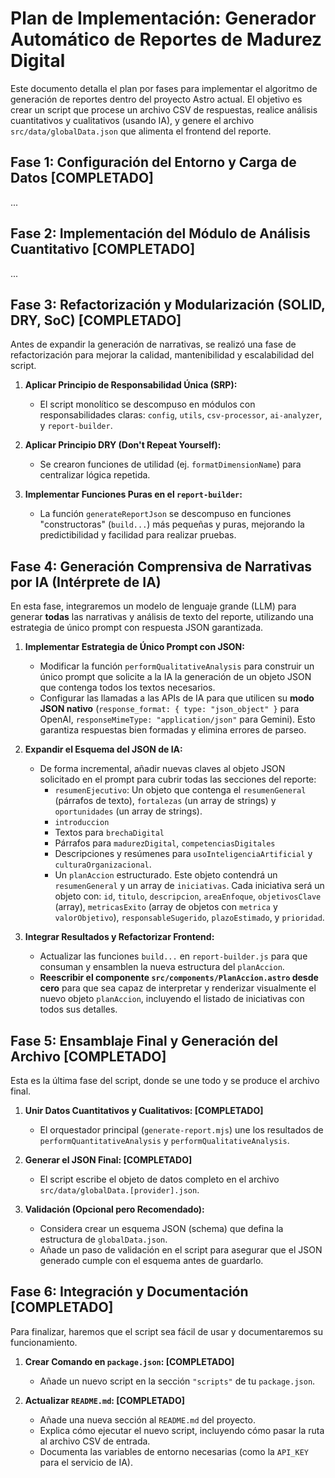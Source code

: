 # Plan de Implementación: Generador Automático de Reportes de Madurez Digital

Este documento detalla el plan por fases para implementar el algoritmo de generación de reportes dentro del proyecto Astro actual. El objetivo es crear un script que procese un archivo CSV de respuestas, realice análisis cuantitativos y cualitativos (usando IA), y genere el archivo `src/data/globalData.json` que alimenta el frontend del reporte.

## Fase 1: Configuración del Entorno y Carga de Datos [COMPLETADO]

...

## Fase 2: Implementación del Módulo de Análisis Cuantitativo [COMPLETADO]

...

## Fase 3: Refactorización y Modularización (SOLID, DRY, SoC) [COMPLETADO]

Antes de expandir la generación de narrativas, se realizó una fase de refactorización para mejorar la calidad, mantenibilidad y escalabilidad del script.

1.  **Aplicar Principio de Responsabilidad Única (SRP):**
    *   El script monolítico se descompuso en módulos con responsabilidades claras: `config`, `utils`, `csv-processor`, `ai-analyzer`, y `report-builder`.

2.  **Aplicar Principio DRY (Don't Repeat Yourself):**
    *   Se crearon funciones de utilidad (ej. `formatDimensionName`) para centralizar lógica repetida.

3.  **Implementar Funciones Puras en el `report-builder`:**
    *   La función `generateReportJson` se descompuso en funciones "constructoras" (`build...`) más pequeñas y puras, mejorando la predictibilidad y facilidad para realizar pruebas.

## Fase 4: Generación Comprensiva de Narrativas por IA (Intérprete de IA)

En esta fase, integraremos un modelo de lenguaje grande (LLM) para generar **todas** las narrativas y análisis de texto del reporte, utilizando una estrategia de único prompt con respuesta JSON garantizada.

1.  **Implementar Estrategia de Único Prompt con JSON:**
    *   Modificar la función `performQualitativeAnalysis` para construir un único prompt que solicite a la IA la generación de un objeto JSON que contenga todos los textos necesarios.
    *   Configurar las llamadas a las APIs de IA para que utilicen su **modo JSON nativo** (`response_format: { type: "json_object" }` para OpenAI, `responseMimeType: "application/json"` para Gemini). Esto garantiza respuestas bien formadas y elimina errores de parseo.

2.  **Expandir el Esquema del JSON de IA:**
    *   De forma incremental, añadir nuevas claves al objeto JSON solicitado en el prompt para cubrir todas las secciones del reporte:
        *   `resumenEjecutivo`: Un objeto que contenga el `resumenGeneral` (párrafos de texto), `fortalezas` (un array de strings) y `oportunidades` (un array de strings).
        *   `introduccion`
        *   Textos para `brechaDigital`
        *   Párrafos para `madurezDigital`, `competenciasDigitales`
        *   Descripciones y resúmenes para `usoInteligenciaArtificial` y `culturaOrganizacional`.
        *   Un `planAccion` estructurado. Este objeto contendrá un `resumenGeneral` y un array de `iniciativas`. Cada iniciativa será un objeto con: `id`, `titulo`, `descripcion`, `areaEnfoque`, `objetivosClave` (array), `metricasExito` (array de objetos con `metrica` y `valorObjetivo`), `responsableSugerido`, `plazoEstimado`, y `prioridad`.

3.  **Integrar Resultados y Refactorizar Frontend:**
    *   Actualizar las funciones `build...` en `report-builder.js` para que consuman y ensamblen la nueva estructura del `planAccion`.
    *   **Reescribir el componente `src/components/PlanAccion.astro` desde cero** para que sea capaz de interpretar y renderizar visualmente el nuevo objeto `planAccion`, incluyendo el listado de iniciativas con todos sus detalles.

## Fase 5: Ensamblaje Final y Generación del Archivo [COMPLETADO]

Esta es la última fase del script, donde se une todo y se produce el archivo final.

1.  **Unir Datos Cuantitativos y Cualitativos: [COMPLETADO]**
    *   El orquestador principal (`generate-report.mjs`) une los resultados de `performQuantitativeAnalysis` y `performQualitativeAnalysis`.

2.  **Generar el JSON Final: [COMPLETADO]**
    *   El script escribe el objeto de datos completo en el archivo `src/data/globalData.[provider].json`.

3.  **Validación (Opcional pero Recomendado):**
    *   Considera crear un esquema JSON (schema) que defina la estructura de `globalData.json`.
    *   Añade un paso de validación en el script para asegurar que el JSON generado cumple con el esquema antes de guardarlo.

## Fase 6: Integración y Documentación [COMPLETADO]

Para finalizar, haremos que el script sea fácil de usar y documentaremos su funcionamiento.

1.  **Crear Comando en `package.json`: [COMPLETADO]**
    *   Añade un nuevo script en la sección `"scripts"` de tu `package.json`.

2.  **Actualizar `README.md`: [COMPLETADO]**
    *   Añade una nueva sección al `README.md` del proyecto.
    *   Explica cómo ejecutar el nuevo script, incluyendo cómo pasar la ruta al archivo CSV de entrada.
    *   Documenta las variables de entorno necesarias (como la `API_KEY` para el servicio de IA).

